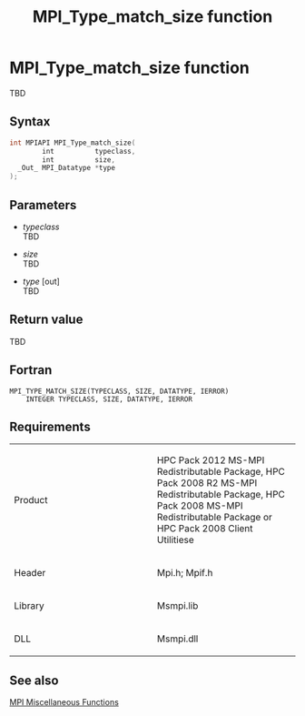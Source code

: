 ﻿---
title: MPI_Type_match_size function
TOCTitle: MPI_Type_match_size function
ms:assetid: 2c06213e-42da-4e6f-b8b0-2ac39fcbe3b8
ms:mtpsurl: https://msdn.microsoft.com/en-us/library/Dn520578(v=VS.85)
ms:contentKeyID: 59361049
ms.date: 03/28/2018
mtps_version: v=VS.85
f1_keywords:
- MPI_TYPE_MATCH_SIZE
- mpif/MPI_Type_match_size
- mpi/MPI_TYPE_MATCH_SIZE
dev_langs:
- C++
- C
---

# MPI\_Type\_match\_size function

TBD

## Syntax

``` c++
int MPIAPI MPI_Type_match_size(
        int          typeclass,
        int          size,
  _Out_ MPI_Datatype *type
);
```

## Parameters

  - *typeclass*  
    TBD

  - *size*  
    TBD

  - *type* \[out\]  
    TBD

## Return value

TBD

## Fortran

    MPI_TYPE_MATCH_SIZE(TYPECLASS, SIZE, DATATYPE, IERROR)
        INTEGER TYPECLASS, SIZE, DATATYPE, IERROR

## Requirements

<table>
<colgroup>
<col style="width: 50%" />
<col style="width: 50%" />
</colgroup>
<tbody>
<tr class="odd">
<td><p>Product</p></td>
<td><p>HPC Pack 2012 MS-MPI Redistributable Package, HPC Pack 2008 R2 MS-MPI Redistributable Package, HPC Pack 2008 MS-MPI Redistributable Package or HPC Pack 2008 Client Utilitiese</p></td>
</tr>
<tr class="even">
<td><p>Header</p></td>
<td>Mpi.h;
Mpif.h</td>
</tr>
<tr class="odd">
<td><p>Library</p></td>
<td>Msmpi.lib</td>
</tr>
<tr class="even">
<td><p>DLL</p></td>
<td>Msmpi.dll</td>
</tr>
</tbody>
</table>


## See also

[MPI Miscellaneous Functions](mpi-miscellaneous-functions.md)

